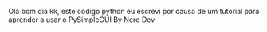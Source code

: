 Olá bom dia kk, este código python eu escrevi por causa de um tutorial para aprender a usar o PySimpleGUI
By Nero Dev